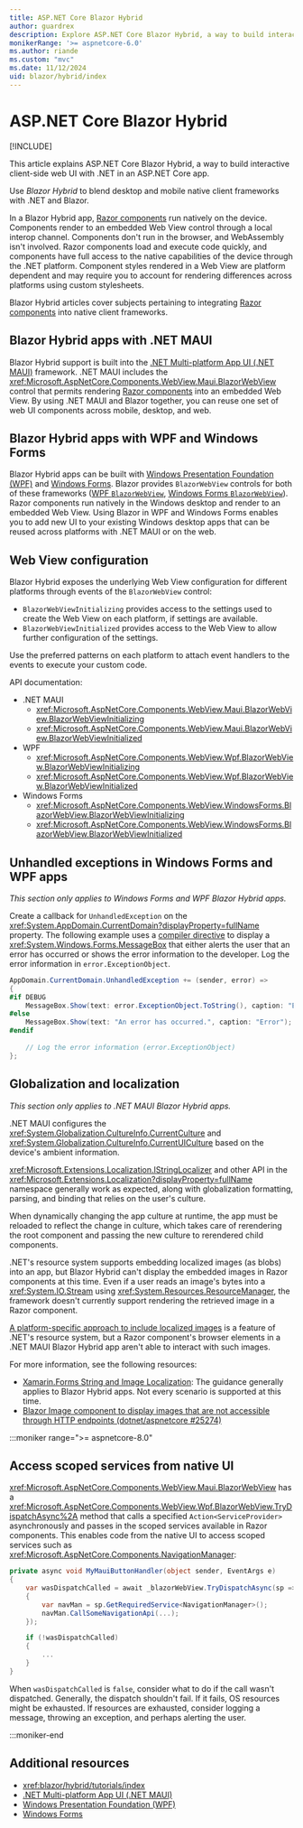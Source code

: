 ```yaml
---
title: ASP.NET Core Blazor Hybrid
author: guardrex
description: Explore ASP.NET Core Blazor Hybrid, a way to build interactive client-side web UI with .NET in an ASP.NET Core app.
monikerRange: '>= aspnetcore-6.0'
ms.author: riande
ms.custom: "mvc"
ms.date: 11/12/2024
uid: blazor/hybrid/index
---
```

# ASP.NET Core Blazor Hybrid

[!INCLUDE[](~/includes/not-latest-version.md)]

This article explains ASP.NET Core Blazor Hybrid, a way to build interactive client-side web UI with .NET in an ASP.NET Core app.

Use *Blazor Hybrid* to blend desktop and mobile native client frameworks with .NET and Blazor.

In a Blazor Hybrid app, [Razor components](xref:blazor/components/index) run natively on the device. Components render to an embedded Web View control through a local interop channel. Components don't run in the browser, and WebAssembly isn't involved. Razor components load and execute code quickly, and components have full access to the native capabilities of the device through the .NET platform. Component styles rendered in a Web View are platform dependent and may require you to account for rendering differences across platforms using custom stylesheets.

Blazor Hybrid articles cover subjects pertaining to integrating [Razor components](xref:blazor/components/index) into native client frameworks.

## Blazor Hybrid apps with .NET MAUI

Blazor Hybrid support is built into the [.NET Multi-platform App UI (.NET MAUI)](/dotnet/maui/what-is-maui) framework. .NET MAUI includes the <xref:Microsoft.AspNetCore.Components.WebView.Maui.BlazorWebView> control that permits rendering [Razor components](xref:blazor/components/index) into an embedded Web View. By using .NET MAUI and Blazor together, you can reuse one set of web UI components across mobile, desktop, and web.

## Blazor Hybrid apps with WPF and Windows Forms

Blazor Hybrid apps can be built with [Windows Presentation Foundation (WPF)](/dotnet/desktop/wpf/overview/) and [Windows Forms](/dotnet/desktop/winforms/overview/). Blazor provides `BlazorWebView` controls for both of these frameworks ([WPF `BlazorWebView`](xref:Microsoft.AspNetCore.Components.WebView.Wpf.BlazorWebView), [Windows Forms  `BlazorWebView`](xref:Microsoft.AspNetCore.Components.WebView.WindowsForms.BlazorWebView)). Razor components run natively in the Windows desktop and render to an embedded Web View. Using Blazor in WPF and Windows Forms enables you to add new UI to your existing Windows desktop apps that can be reused across platforms with .NET MAUI or on the web.

## Web View configuration

Blazor Hybrid exposes the underlying Web View configuration for different platforms through events of the `BlazorWebView` control:

* `BlazorWebViewInitializing` provides access to the settings used to create the Web View on each platform, if settings are available.
* `BlazorWebViewInitialized` provides access to the Web View to allow further configuration of the settings.

Use the preferred patterns on each platform to attach event handlers to the events to execute your custom code.

API documentation:

* .NET MAUI
  * <xref:Microsoft.AspNetCore.Components.WebView.Maui.BlazorWebView.BlazorWebViewInitializing>
  * <xref:Microsoft.AspNetCore.Components.WebView.Maui.BlazorWebView.BlazorWebViewInitialized>
* WPF
  * <xref:Microsoft.AspNetCore.Components.WebView.Wpf.BlazorWebView.BlazorWebViewInitializing>
  * <xref:Microsoft.AspNetCore.Components.WebView.Wpf.BlazorWebView.BlazorWebViewInitialized>
* Windows Forms
  * <xref:Microsoft.AspNetCore.Components.WebView.WindowsForms.BlazorWebView.BlazorWebViewInitializing>
  * <xref:Microsoft.AspNetCore.Components.WebView.WindowsForms.BlazorWebView.BlazorWebViewInitialized>

## Unhandled exceptions in Windows Forms and WPF apps

*This section only applies to Windows Forms and WPF Blazor Hybrid apps.*

Create a callback for `UnhandledException` on the <xref:System.AppDomain.CurrentDomain?displayProperty=fullName> property. The following example uses a [compiler directive](/dotnet/csharp/language-reference/preprocessor-directives/preprocessor-if) to display a <xref:System.Windows.Forms.MessageBox> that either alerts the user that an error has occurred or shows the error information to the developer. Log the error information in `error.ExceptionObject`.

```csharp
AppDomain.CurrentDomain.UnhandledException += (sender, error) =>
{
#if DEBUG
    MessageBox.Show(text: error.ExceptionObject.ToString(), caption: "Error");
#else
    MessageBox.Show(text: "An error has occurred.", caption: "Error");
#endif
    
    // Log the error information (error.ExceptionObject)
};
```

## Globalization and localization

*This section only applies to .NET MAUI Blazor Hybrid apps.*

.NET MAUI configures the <xref:System.Globalization.CultureInfo.CurrentCulture> and <xref:System.Globalization.CultureInfo.CurrentUICulture> based on the device's ambient information.

<xref:Microsoft.Extensions.Localization.IStringLocalizer> and other API in the <xref:Microsoft.Extensions.Localization?displayProperty=fullName> namespace generally work as expected, along with globalization formatting, parsing, and binding that relies on the user's culture.

When dynamically changing the app culture at runtime, the app must be reloaded to reflect the change in culture, which takes care of rerendering the root component and passing the new culture to rerendered child components.

.NET's resource system supports embedding localized images (as blobs) into an app, but Blazor Hybrid can't display the embedded images in Razor components at this time. Even if a user reads an image's bytes into a <xref:System.IO.Stream> using <xref:System.Resources.ResourceManager>, the framework doesn't currently support rendering the retrieved image in a Razor component.

[A platform-specific approach to include localized images](/xamarin/xamarin-forms/user-interface/images#local-images) is a feature of .NET's resource system, but a Razor component's browser elements in a .NET MAUI Blazor Hybrid app aren't able to interact with such images.

For more information, see the following resources:

* [Xamarin.Forms String and Image Localization](/xamarin/xamarin-forms/app-fundamentals/localization/): The guidance generally applies to Blazor Hybrid apps. Not every scenario is supported at this time.
* [Blazor Image component to display images that are not accessible through HTTP endpoints (dotnet/aspnetcore #25274)](https://github.com/dotnet/aspnetcore/issues/25274)

:::moniker range=">= aspnetcore-8.0"

## Access scoped services from native UI

<xref:Microsoft.AspNetCore.Components.WebView.Maui.BlazorWebView> has a <xref:Microsoft.AspNetCore.Components.WebView.Wpf.BlazorWebView.TryDispatchAsync%2A> method that calls a specified `Action<ServiceProvider>` asynchronously and passes in the scoped services available in Razor components. This enables code from the native UI to access scoped services such as <xref:Microsoft.AspNetCore.Components.NavigationManager>:

```csharp
private async void MyMauiButtonHandler(object sender, EventArgs e)
{
    var wasDispatchCalled = await _blazorWebView.TryDispatchAsync(sp =>
    {
        var navMan = sp.GetRequiredService<NavigationManager>();
        navMan.CallSomeNavigationApi(...);
    });

    if (!wasDispatchCalled)
    {
        ...
    }
}
```

When `wasDispatchCalled` is `false`, consider what to do if the call wasn't dispatched. Generally, the dispatch shouldn't fail. If it fails, OS resources might be exhausted. If resources are exhausted, consider logging a message, throwing an exception, and perhaps alerting the user.

:::moniker-end

## Additional resources

* <xref:blazor/hybrid/tutorials/index>
* [.NET Multi-platform App UI (.NET MAUI)](/dotnet/maui/what-is-maui)
* [Windows Presentation Foundation (WPF)](/dotnet/desktop/wpf/overview/)
* [Windows Forms](/dotnet/desktop/winforms/overview/)
